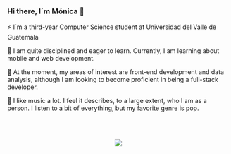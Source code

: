 ### Hi there, I´m Mónica 👋

⚡ I´m a third-year Computer Science student at Universidad del Valle de Guatemala

🌱 I am quite disciplined and eager to learn. Currently, I am learning about mobile and web development.

🔭 At the moment, my areas of interest are front-end development and data analysis, although I am looking to become proficient in being a full-stack developer.

🎹 I like music a lot. I feel it describes, to a large extent, who I am as a person. I listen to a bit of everything, but my favorite genre is pop. 

<br> <br>

<p align="center">
  <img src="https://github-readme-stats.vercel.app/api/top-langs/?username=alee2602&layout=compact" />
</p>

<!--
**alee2602/alee2602** is a ✨ _special_ ✨ repository because its `README.md` (this file) appears on your GitHub profile.

Here are some ideas to get you started:

- 🔭 I’m currently working on ...
- 🌱 I’m currently learning ...
- 👯 I’m looking to collaborate on ...
- 🤔 I’m looking for help with ...
- 💬 Ask me about ...
- 📫 How to reach me: ...
- 😄 Pronouns: ...
- ⚡ Fun fact: ...
-->
